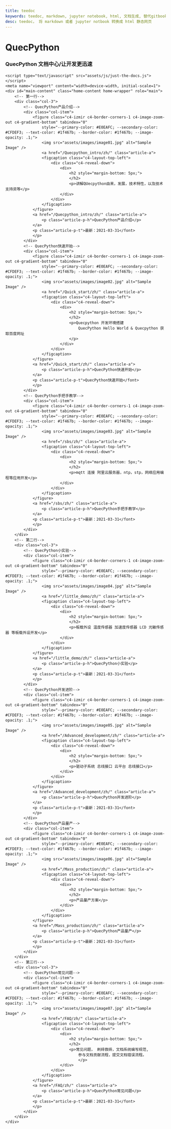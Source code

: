 ```yaml
---
title: teedoc
keywords: teedoc, markdown, jupyter notebook, html, 文档生成, 替代gitbook, 网站生成, 静态网站, 文档网站生成, 多文档
desc: teedoc， 将 markdown 或者 jupyter notbook 转换成 html 静态网页
---
```




<div id="home_page">
    <div>
        <h1><span>QuecPython</span></h1>
        <h3>QuecPython 文档中心/让开发更迅速</h3>
    </div>
    <link rel="shortcut icon" href="favicon.ico" type="image/x-icon">
    <link rel="stylesheet" href="assets/css/just-the-docs.css">
    <link rel="stylesheet" href="assets/css/izmir.css">
    <link rel="stylesheet" href="assets/css/docs.css">
    <link rel="stylesheet" href="assets/css/fontawesome.min.css">
    <link rel="stylesheet" href="assets/css/fa-solid.min.css">

    <script type="text/javascript" src="assets/js/just-the-docs.js"></script>
    <meta name="viewport" content="width=device-width, initial-scale=1">
    <div id="main-content" class="home-content home-wrapper" role="main">
        <!-- 第一行-->
        <div class="col-3">
            <!-- QuecPython产品介绍-->
            <div class="col-item">
                <figure class="c4-izmir c4-border-corners-1 c4-image-zoom-out c4-gradient-bottom" tabindex="0"
                    style="--primary-color: #E0EAFC; --secondary-color: #CFDEF3; --text-color: #1f467b; --border-color: #1f467b; --image-opacity: .1;">
                    <img src="assets/images/image01.jpg" alt="Sample Image" />
					<a href="/Quecpython_intro/zh/" class="article-a">
                    <figcaption class="c4-layout-top-left">
                        <div class="c4-reveal-down">
                            <div>
                                <h2 style="margin-bottom: 5px;">
                                </h2>
                                <p>讲解QUecpython由来，发展，技术特性，以及技术支持资等</p>
                            </div>
                        </div>
                    </figcaption>
                </figure>
                <a href="/Quecpython_intro/zh/" class="article-a">
                    <p class="article-p-h">QuecPython产品介绍</p>
                </a>
                <p class="article-p-t">最新：2021-03-31</font>
                </p>
            </div>
            <!-- QuecPython快速开始-->
            <div class="col-item">
                <figure class="c4-izmir c4-border-corners-1 c4-image-zoom-out c4-gradient-bottom" tabindex="0"
                    style="--primary-color: #E0EAFC; --secondary-color: #CFDEF3; --text-color: #1f467b; --border-color: #1f467b; --image-opacity: .1;">
                    <img src="assets/images/image02.jpg" alt="Sample Image" />
					<a href="/Quick_start/zh/" class="article-a">
                    <figcaption class="c4-layout-top-left">
                        <div class="c4-reveal-down">
                            <div>
                                <h2 style="margin-bottom: 5px;">
                                </h2>
                                <p>Quecpython 开发环境搭建
                                    QuecPython Hello World & Quecpython 获取百度网址
                                </p>
                            </div>
                        </div>
                    </figcaption>
                </figure>
                <a href="/Quick_start/zh/" class="article-a">
                    <p class="article-p-h">QuecPython快速开始</p>
                </a>
                <p class="article-p-t">QuecPython快速开始</font>
                </p>              
            </div>
            <!-- QuecPython手把手教学-->
            <div class="col-item">
                <figure class="c4-izmir c4-border-corners-1 c4-image-zoom-out c4-gradient-bottom" tabindex="0"
                    style="--primary-color: #E0EAFC; --secondary-color: #CFDEF3; --text-color: #1f467b; --border-color: #1f467b; --image-opacity: .1;">
                    <img src="assets/images/image03.jpg" alt="Sample Image" />
					<a href="/sbs/zh/" class="article-a">
                    <figcaption class="c4-layout-top-left">
                        <div class="c4-reveal-down">
                            <div>
                                <h2 style="margin-bottom: 5px;">
                                </h2>
                                <p>mqtt 连接 阿里云服务器，ntp，stp，网络应用编程等应用开发</p>
                            </div>
                        </div>
                    </figcaption>
                </figure>
                <a href="/sbs/zh/" class="article-a">
                    <p class="article-p-h">QuecPython手把手教学</p>
                </a>              
                <p class="article-p-t">最新：2021-03-31</font>
                </p>
            </div>
        </div>
        <!-- 第二行-->
        <div class="col-3">
            <!-- QuecPython小实验-->
            <div class="col-item">
                <figure class="c4-izmir c4-border-corners-1 c4-image-zoom-out c4-gradient-bottom" tabindex="0"
                    style="--primary-color: #E0EAFC; --secondary-color: #CFDEF3; --text-color: #1f467b; --border-color: #1f467b; --image-opacity: .1;">
                    <img src="assets/images/image04.jpg" alt="Sample Image" />
					<a href="/little_demo/zh/" class="article-a">
                    <figcaption class="c4-layout-top-left">
                        <div class="c4-reveal-down">
                            <div>
                                <h2 style="margin-bottom: 5px;">
                                </h2>
                                <p>板载外设 温度传感器 加速度传感器 LCD 光敏传感器 等板载外设开发</p>
                            </div>
                        </div>
                    </figcaption>
                </figure>
                <a href="/little_demo/zh/" class="article-a">
                    <p class="article-p-h">QuecPython小实验</p>
                </a>
                <p class="article-p-t">最新：2021-03-31</font>
                </p>
            </div>
            <!-- QuecPython开发进阶-->
            <div class="col-item">
                <figure class="c4-izmir c4-border-corners-1 c4-image-zoom-out c4-gradient-bottom" tabindex="0"
                    style="--primary-color: #E0EAFC; --secondary-color: #CFDEF3; --text-color: #1f467b; --border-color: #1f467b; --image-opacity: .1;">
                    <img src="assets/images/image05.jpg" alt="Sample Image" />
					<a href="/Advanced_development/zh/" class="article-a">
                    <figcaption class="c4-layout-top-left">
                        <div class="c4-reveal-down">
                            <div>
                                <h2 style="margin-bottom: 5px;">
                                </h2>
                                <p>驱动子系统 总线接口 云平台 总线接口</p>
                            </div>
                        </div>
                    </figcaption>
                </figure>
                <a href="/Advanced_development/zh/" class="article-a">
                    <p class="article-p-h">QuecPython开发进阶</p>
                </a>
                <p class="article-p-t">最新：2021-03-31</font>
                </p>
            </div>
            <!-- QuecPython产品量产-->
            <div class="col-item">
                <figure class="c4-izmir c4-border-corners-1 c4-image-zoom-out c4-gradient-bottom" tabindex="0"
                    style="--primary-color: #E0EAFC; --secondary-color: #CFDEF3; --text-color: #1f467b; --border-color: #1f467b; --image-opacity: .1;">
                    <img src="assets/images/image06.jpg" alt="Sample Image" />
					<a href="/Mass_production/zh/" class="article-a">
                    <figcaption class="c4-layout-top-left">
                        <div class="c4-reveal-down">
                            <div>
                                <h2 style="margin-bottom: 5px;">
                                </h2>
                                <p>产品量产方案</p>
                            </div>
                        </div>
                    </figcaption>
                </figure>
                <a href="/Mass_production/zh/" class="article-a">
                    <p class="article-p-h">QuecPython产品量产</p>
                </a>
                <p class="article-p-t">最新：2021-03-31</font>
                </p>
            </div>
        </div>
        <!-- 第三行-->
        <div class="col-3">
            <!-- QuecPython常见问题-->
            <div class="col-item">
                <figure class="c4-izmir c4-border-corners-1 c4-image-zoom-out c4-gradient-bottom" tabindex="0"
                    style="--primary-color: #E0EAFC; --secondary-color: #CFDEF3; --text-color: #1f467b; --border-color: #1f467b; --image-opacity: .1;">
                    <img src="assets/images/image07.jpg" alt="Sample Image" />
					<a href="/FAQ/zh/" class="article-a">
                    <figcaption class="c4-layout-top-left">
                        <div class="c4-reveal-down">
                            <div>
                                <h2 style="margin-bottom: 5px;">                                   
                                </h2>
                                <p>常见问题， 刷砖救砖，文档系统编写规范,
                                    参与文档贡献流程，提交文档错误流程。
									</p>
                            </div>
                        </div>
                    </figcaption>
                </figure>
                <a href="/FAQ/zh/" class="article-a">
                    <p class="article-p-h">QuecPython常见问题</p>
                </a>
                <p class="article-p-t">最新：2021-03-31</font>
                </p>
            </div>
        </div>
    </div>
</div>